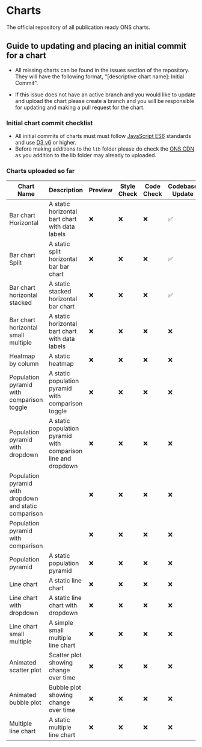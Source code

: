 # Charts

The official repository of all publication ready ONS charts.

## Guide to updating and placing an initial commit for a chart

- All missing charts can be found in the issues section of the repository. They will have the following format, "[descriptive chart name]: Initial Commit".

- If this issue does not have an active branch and you would like to update and upload the chart please create a branch and you will be responsible for updating and making a pull request for the chart.

### Initial chart commit checklist

- All initial commits of charts must must follow [JavaScript ES6](https://www.w3schools.com/js/js_es6.asp) standards and use [D3 v6](https://observablehq.com/@d3/d3v6-migration-guide) or higher.
- Before making additions to the `lib` folder please do check the [ONS CDN](https://github.com/ONSdigital/cdn.ons.gov.uk-vendor) as you addition to the lib folder may already to uploaded.

### Charts uploaded so far

| Chart Name                                             | Description                                                   | Preview | Style Check | Code Check | Codebase Update |
| ------------------------------------------------------ | ------------------------------------------------------------- | ------- | ----------- | ---------- | --------------- |
| Bar chart Horizontal                                   | A static horizontal bart chart with data labels               | ❌       | ❌           | ❌          | ✅               |
| Bar chart Split                                        | A static split horizontal bar bar chart                       | ❌       | ❌           | ❌          | ✅               |
| Bar chart horizontal stacked                           | A static stacked horizontal bar chart                         | ❌       | ❌           | ❌          | ✅               |
| Bar chart horizontal small multiple                    | A static horizontal bart chart with data labels               | ❌       | ❌           | ❌          | ❌               |
| Heatmap by column                                      | A static heatmap                                              | ❌       | ❌           | ❌          | ❌               |
| Population pyramid with comparison toggle              | A static population pyramid with comparison toggle            | ❌       | ❌           | ❌          | ❌               |
| Population pyramid with dropdown                       | A static population pyramid with comparison line and dropdown | ❌       | ❌           | ❌          | ❌               |
| Population pyramid with dropdown and static comparison |                                                               | ❌       | ❌           | ❌          | ❌               |
| Population pyramid with comparison                     |                                                               | ❌       | ❌           | ❌          | ❌               |
| Population pyramid                                     | A static population pyramid                                   | ❌       | ❌           | ❌          | ❌               |
| Line chart                                             | A static line chart                                           | ❌       | ❌           | ❌          | ❌               |
| Line chart with dropdown                               | A static line chart with dropdown                             | ❌       | ❌           | ❌          | ❌               |
| Line chart small multiple                              | A simple small multiple line chart                            | ❌       | ❌           | ❌          | ❌               |
| Animated scatter plot                                  | Scatter plot showing change over time                         | ❌       | ❌           | ❌          | ❌               |
| Animated bubble plot                                   | Bubble plot showing change over time                          | ❌       | ❌           | ❌          | ❌               |
| Multiple line chart                                    | A static multiple line chart                                  | ❌       | ❌           | ❌          | ❌               |